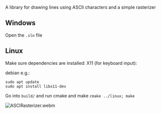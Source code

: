A library for drawing lines using ASCII characters and a simple rasterizer

## Windows
Open the `.sln` file
## Linux
Make sure dependencies are installed:
X11 (for keyboard input):

debian e.g.:
```
sudo apt update
sudo apt install libx11-dev
```

Go into `build/` and run cmake and make `cmake ../linux; make`

![ASCIRasterizer.webm](https://github.com/user-attachments/assets/a6db2e33-4bd1-4281-8d92-3022fd9ecf33)
